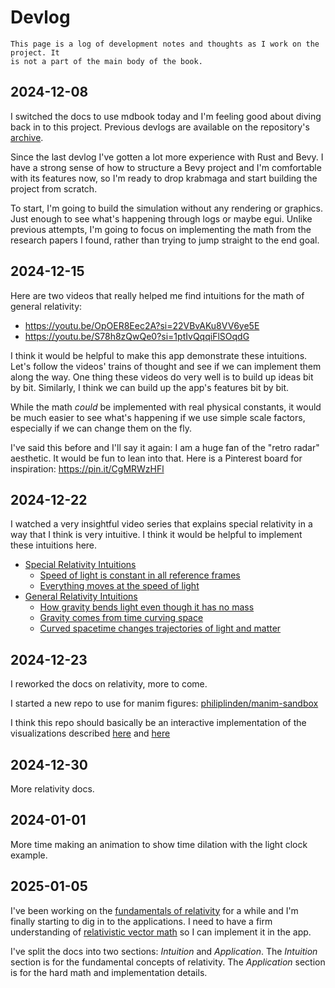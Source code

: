 # Devlog

```admonish warning
This page is a log of development notes and thoughts as I work on the project. It
is not a part of the main body of the book.
```

## 2024-12-08

I switched the docs to use mdbook today and I'm feeling good about diving back
in to this project. Previous devlogs are available on the repository's
[archive](https://github.com/philiplinden/spacetime/tree/main/archive/devlog).

Since the last devlog I've gotten a lot more experience with Rust and Bevy. I
have a strong sense of how to structure a Bevy project and I'm comfortable with
its features now, so I'm ready to drop krabmaga and start building the project
from scratch.

To start, I'm going to build the simulation without any rendering or graphics.
Just enough to see what's happening through logs or maybe egui. Unlike previous
attempts, I'm going to focus on implementing the math from the research papers I
found, rather than trying to jump straight to the end goal.

## 2024-12-15

Here are two videos that really helped me find intuitions for the math of
general relativity:

- https://youtu.be/OpOER8Eec2A?si=22VBvAKu8VV6ye5E
- https://youtu.be/S78h8zQwQe0?si=1ptIvQqqiFlSOqdG

I think it would be helpful to make this app demonstrate these intuitions. Let's
follow the videos' trains of thought and see if we can implement them along the
way. One thing these videos do very well is to build up ideas bit by bit.
Similarly, I think we can build up the app's features bit by bit.

While the math _could_ be implemented with real physical constants, it would be
much easier to see what's happening if we use simple scale factors, especially
if we can change them on the fly.

I've said this before and I'll say it again: I am a huge fan of the "retro
radar" aesthetic. It would be fun to lean into that. Here is a Pinterest board
for inspiration: https://pin.it/CgMRWzHFl

## 2024-12-22

I watched a very insightful video series that explains special relativity in a
way that I think is very intuitive. I think it would be helpful to implement
these intuitions here.

- [Special Relativity Intuitions](https://www.youtube.com/playlist?list=PLawLaqps30oBmdbw_D-AI1RQUoCO7Wr1K)
  - [Speed of light is constant in all reference frames](https://youtu.be/hi57CA3GZy4?si=MbhF4UMP-ILTdM9f)
  - [Everything moves at the speed of light](https://youtu.be/TJmgKdc7H34?si=CBHYgsgn1oh3ilZj)
- [General Relativity Intuitions](https://www.youtube.com/playlist?list=PLawLaqps30oAcpVd4r-wj8hGodzpPRYTT)
  - [How gravity bends light even though it has no mass](https://youtu.be/05jFhuRs-w0)
  - [Gravity comes from time curving space](https://youtu.be/OpOER8Eec2A)
  - [Curved spacetime changes trajectories of light and matter](https://www.youtube.com/watch?v=S78h8zQwQe0)

## 2024-12-23

I reworked the docs on relativity, more to come.

I started a new repo to use for manim figures:
[philiplinden/manim-sandbox](https://github.com/philiplinden/manim-sandbox)

I think this repo should basically be an interactive implementation of the
visualizations described
[here](https://youtu.be/wrwgIjBUYVc?si=aY4raU4TI56Kl7XV) and
[here](https://youtu.be/YNqTamaKMC8?si=jMuLrQSQaqbRfsB8)

## 2024-12-30

More relativity docs.

## 2024-01-01

More time making an animation to show time dilation with the light clock
example.

## 2025-01-05

I've been working on the [fundamentals of relativity](relativity/00-index.md)
for a while and I'm finally starting to dig in to the applications. I need to
have a firm understanding of [relativistic vector
math](relativity/vectors/00-index.md) so I can implement it in the app.

I've split the docs into two sections: _Intuition_ and _Application_. The
_Intuition_ section is for the fundamental concepts of relativity. The
_Application_ section is for the hard math and implementation details.
